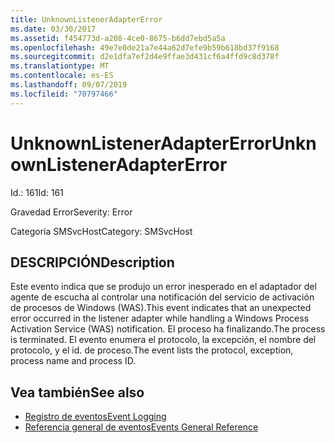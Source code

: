 ```yaml
---
title: UnknownListenerAdapterError
ms.date: 03/30/2017
ms.assetid: f454773d-a208-4ce0-8675-b6dd7ebd5a5a
ms.openlocfilehash: 49e7e0de21a7e44a62d7efe9b59b618bd37f9168
ms.sourcegitcommit: d2e1dfa7ef2d4e9ffae3d431cf6a4ffd9c8d378f
ms.translationtype: MT
ms.contentlocale: es-ES
ms.lasthandoff: 09/07/2019
ms.locfileid: "70797466"
---
```

# <a name="unknownlisteneradaptererror"></a><span data-ttu-id="355de-102">UnknownListenerAdapterError</span><span class="sxs-lookup"><span data-stu-id="355de-102">UnknownListenerAdapterError</span></span>
<span data-ttu-id="355de-103">Id.: 161</span><span class="sxs-lookup"><span data-stu-id="355de-103">Id: 161</span></span>  
  
 <span data-ttu-id="355de-104">Gravedad Error</span><span class="sxs-lookup"><span data-stu-id="355de-104">Severity: Error</span></span>  
  
 <span data-ttu-id="355de-105">Categoría SMSvcHost</span><span class="sxs-lookup"><span data-stu-id="355de-105">Category: SMSvcHost</span></span>  
  
## <a name="description"></a><span data-ttu-id="355de-106">DESCRIPCIÓN</span><span class="sxs-lookup"><span data-stu-id="355de-106">Description</span></span>  
 <span data-ttu-id="355de-107">Este evento indica que se produjo un error inesperado en el adaptador del agente de escucha al controlar una notificación del servicio de activación de procesos de Windows (WAS).</span><span class="sxs-lookup"><span data-stu-id="355de-107">This event indicates that an unexpected error occurred in the listener adapter while handling a Windows Process Activation Service (WAS) notification.</span></span> <span data-ttu-id="355de-108">El proceso ha finalizando.</span><span class="sxs-lookup"><span data-stu-id="355de-108">The process is terminated.</span></span> <span data-ttu-id="355de-109">El evento enumera el protocolo, la excepción, el nombre del protocolo, y el id. de proceso.</span><span class="sxs-lookup"><span data-stu-id="355de-109">The event lists the protocol, exception, process name and process ID.</span></span>  
  
## <a name="see-also"></a><span data-ttu-id="355de-110">Vea también</span><span class="sxs-lookup"><span data-stu-id="355de-110">See also</span></span>

- [<span data-ttu-id="355de-111">Registro de eventos</span><span class="sxs-lookup"><span data-stu-id="355de-111">Event Logging</span></span>](index.md)
- [<span data-ttu-id="355de-112">Referencia general de eventos</span><span class="sxs-lookup"><span data-stu-id="355de-112">Events General Reference</span></span>](events-general-reference.md)
